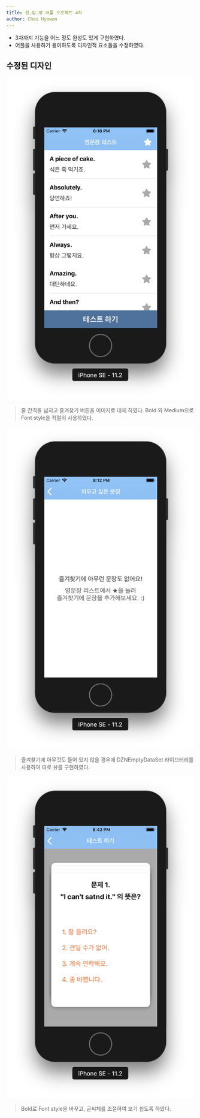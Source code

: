 ```yaml
---
title: 원.밥.영 어플 프로젝트 4차 
author: Choi Hyowon
---
```

* 3차까지 기능을 어느 정도 완성도 있게 구현하였다.
* 어플을 사용하기 용이하도록 디자인적 요소들을 수정하였다.

## 수정된 디자인
![Image](/images/OneBobYoung_new_sentences_demo.png)
> 줄 간격을 넓히고 즐겨찾기 버튼을 이미지로 대체 하였다.
> Bold 와 Medium으로  Font style을 적절히 사용하였다.

![Image](/images/OneBobYoung_empty_favorites_demo.png)
> 즐겨찾기에 아무것도 들어 있지 않을 경우에 DZNEmptyDataSet 라이브러리를 사용하여 따로 뷰를 구현하였다.

![Image](/images/OneBobYoung_new_test_demo.png)
> Bold로 Font style을 바꾸고, 글씨체를 조절하여 보기 쉽도록 하였다.
